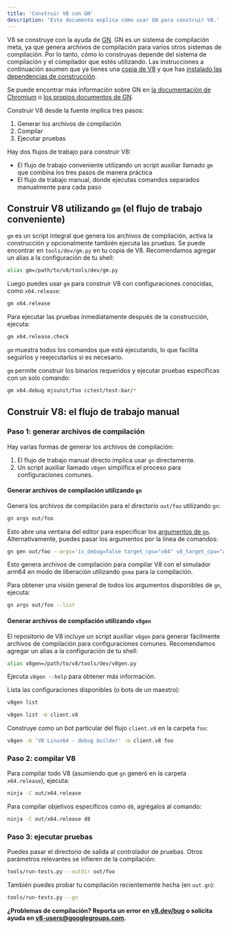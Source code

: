 ```yaml
---
title: 'Construir V8 con GN'
description: 'Este documento explica cómo usar GN para construir V8.'
---
```

V8 se construye con la ayuda de [GN](https://gn.googlesource.com/gn/+/master/docs/). GN es un sistema de compilación meta, ya que genera archivos de compilación para varios otros sistemas de compilación. Por lo tanto, cómo lo construyas depende del sistema de compilación y el compilador que estés utilizando.
Las instrucciones a continuación asumen que ya tienes una [copia de V8](/docs/source-code) y que has [instalado las dependencias de construcción](/docs/build).

Se puede encontrar más información sobre GN en [la documentación de Chromium](https://www.chromium.org/developers/gn-build-configuration) o [los propios documentos de GN](https://gn.googlesource.com/gn/+/master/docs/).

Construir V8 desde la fuente implica tres pasos:

1. Generar los archivos de compilación
1. Compilar
1. Ejecutar pruebas

Hay dos flujos de trabajo para construir V8:

- El flujo de trabajo conveniente utilizando un script auxiliar llamado `gm` que combina los tres pasos de manera práctica
- El flujo de trabajo manual, donde ejecutas comandos separados manualmente para cada paso

## Construir V8 utilizando `gm` (el flujo de trabajo conveniente)

`gm` es un script integral que genera los archivos de compilación, activa la construcción y opcionalmente también ejecuta las pruebas. Se puede encontrar en `tools/dev/gm.py` en tu copia de V8. Recomendamos agregar un alias a la configuración de tu shell:

```bash
alias gm=/path/to/v8/tools/dev/gm.py
```

Luego puedes usar `gm` para construir V8 con configuraciones conocidas, como `x64.release`:

```bash
gm x64.release
```

Para ejecutar las pruebas inmediatamente después de la construcción, ejecuta:

```bash
gm x64.release.check
```

`gm` muestra todos los comandos que está ejecutando, lo que facilita seguirlos y reejecutarlos si es necesario.

`gm` permite construir los binarios requeridos y ejecutar pruebas específicas con un solo comando:

```bash
gm x64.debug mjsunit/foo cctest/test-bar/*
```

## Construir V8: el flujo de trabajo manual

### Paso 1: generar archivos de compilación

Hay varias formas de generar los archivos de compilación:

1. El flujo de trabajo manual directo implica usar `gn` directamente.
1. Un script auxiliar llamado `v8gen` simplifica el proceso para configuraciones comunes.

#### Generar archivos de compilación utilizando `gn`

Genera los archivos de compilación para el directorio `out/foo` utilizando `gn`:

```bash
gn args out/foo
```

Esto abre una ventana del editor para especificar los [argumentos de `gn`](https://gn.googlesource.com/gn/+/master/docs/reference.md). Alternativamente, puedes pasar los argumentos por la línea de comandos:

```bash
gn gen out/foo --args='is_debug=false target_cpu="x64" v8_target_cpu="arm64" use_goma=true'
```

Esto genera archivos de compilación para compilar V8 con el simulador arm64 en modo de liberación utilizando `goma` para la compilación.

Para obtener una visión general de todos los argumentos disponibles de `gn`, ejecuta:

```bash
gn args out/foo --list
```

#### Generar archivos de compilación utilizando `v8gen`

El repositorio de V8 incluye un script auxiliar `v8gen` para generar fácilmente archivos de compilación para configuraciones comunes. Recomendamos agregar un alias a la configuración de tu shell:

```bash
alias v8gen=/path/to/v8/tools/dev/v8gen.py
```

Ejecuta `v8gen --help` para obtener más información.

Lista las configuraciones disponibles (o bots de un maestro):

```bash
v8gen list
```

```bash
v8gen list -m client.v8
```

Construye como un bot particular del flujo `client.v8` en la carpeta `foo`:

```bash
v8gen -b 'V8 Linux64 - debug builder' -m client.v8 foo
```

### Paso 2: compilar V8

Para compilar todo V8 (asumiendo que `gn` generó en la carpeta `x64.release`), ejecuta:

```bash
ninja -C out/x64.release
```

Para compilar objetivos específicos como `d8`, agrégalos al comando:

```bash
ninja -C out/x64.release d8
```

### Paso 3: ejecutar pruebas

Puedes pasar el directorio de salida al controlador de pruebas. Otros parámetros relevantes se infieren de la compilación:

```bash
tools/run-tests.py --outdir out/foo
```

También puedes probar tu compilación recientemente hecha (en `out.gn`):

```bash
tools/run-tests.py --gn
```

**¿Problemas de compilación? Reporta un error en [v8.dev/bug](/bug) o solicita ayuda en <v8-users@googlegroups.com>.**
